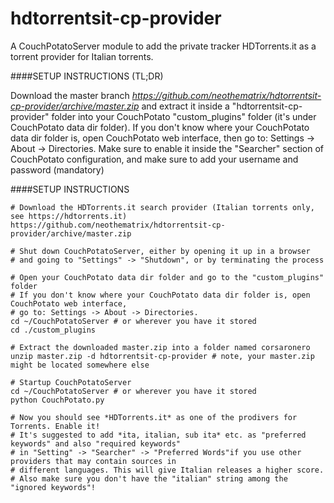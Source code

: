 hdtorrentsit-cp-provider
=======================

A CouchPotatoServer module to add the private tracker HDTorrents.it as a torrent provider for Italian torrents.

####SETUP INSTRUCTIONS (TL;DR)

Download the master branch *https://github.com/neothematrix/hdtorrentsit-cp-provider/archive/master.zip* and extract it
inside a "hdtorrentsit-cp-provider" folder into your CouchPotato "custom_plugins" folder (it's under CouchPotato data dir folder).
If you don't know where your CouchPotato data dir folder is, open CouchPotato web interface, then go to: Settings -> About -> Directories.
Make sure to enable it inside the "Searcher" section of CouchPotato configuration, and make sure to add your username and password (mandatory)

####SETUP INSTRUCTIONS

```
# Download the HDTorrents.it search provider (Italian torrents only, see https://hdtorrents.it)
https://github.com/neothematrix/hdtorrentsit-cp-provider/archive/master.zip

# Shut down CouchPotatoServer, either by opening it up in a browser 
# and going to "Settings" -> "Shutdown", or by terminating the process

# Open your CouchPotato data dir folder and go to the "custom_plugins" folder
# If you don't know where your CouchPotato data dir folder is, open CouchPotato web interface,
# go to: Settings -> About -> Directories.
cd ~/CouchPotatoServer # or wherever you have it stored
cd ./custom_plugins

# Extract the downloaded master.zip into a folder named corsaronero
unzip master.zip -d hdtorrentsit-cp-provider # note, your master.zip might be located somewhere else

# Startup CouchPotatoServer
cd ~/CouchPotatoServer # or wherever you have it stored
python CouchPotato.py

# Now you should see *HDTorrents.it* as one of the prodivers for Torrents. Enable it!
# It's suggested to add *ita, italian, sub ita* etc. as "preferred keywords" and also "required keywords"
# in "Setting" -> "Searcher" -> "Preferred Words"if you use other providers that may contain sources in
# different languages. This will give Italian releases a higher score.
# Also make sure you don't have the "italian" string among the "ignored keywords"!
```
